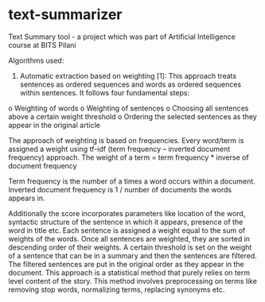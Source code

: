 # text-summarizer
Text Summary tool - a project which was part of Artificial Intelligence course at BITS Pilani 

Algorithms used:

1.	Automatic extraction based on weighting [1]: This approach treats sentences as ordered sequences and words as ordered sequences within sentences. It follows four fundamental steps:

o	Weighting of words
o	Weighting of sentences
o	Choosing all sentences above a certain weight threshold
o	Ordering the selected sentences as they appear in the original article

The approach of weighting is based on frequencies. Every word/term is assigned a weight using tf-idf (term frequency – inverted document frequency) approach. The weight of a term = term frequency * inverse of document frequency

Term frequency is the number of a times a word occurs within a document. 
Inverted document frequency is 1 / number of documents the words appears in.

Additionally the score incorporates parameters like location of the word, syntactic structure of the sentence in which it appears, presence of the word in title etc.
Each sentence is assigned a weight equal to the sum of weights of the words.
Once all sentences are weighted, they are sorted in descending order of their weights. A certain threshold is set on the weight of a sentence that can be in a summary and then the sentences are filtered.
The filtered sentences are put in the original order as they appear in the document. This approach is a statistical method that purely relies on term level content of the story. This method involves preprocessing on terms like removing stop words, normalizing terms, replacing synonyms etc.

